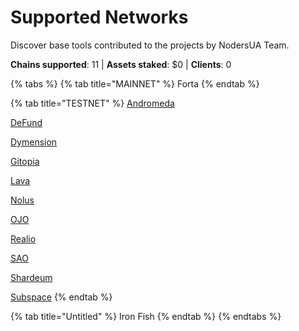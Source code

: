 # Supported Networks

Discover base tools contributed to the projects by NodersUA Team.

**Chains supported**: 11 | **Assets staked**: $0 | **Clients**: 0

{% tabs %}
{% tab title="MAINNET" %}
Forta
{% endtab %}

{% tab title="TESTNET" %}
[Andromeda](../testnet/andromeda/)

[DeFund](../testnet/defund/)

[Dymension](../testnet/dimension/)

[Gitopia](../testnet/gitopia/)

[Lava](../testnet/lava-network/)

[Nolus](../testnet/nolus/)

[OJO](../testnet/ojo/)

[Realio](../testnet/realio/)

[SAO](../testnet/sao/)

[Shardeum](../testnet/shardeum/)

[Subspace](../testnet/subspace-gemini-3c/)
{% endtab %}

{% tab title="Untitled" %}
Iron Fish
{% endtab %}
{% endtabs %}

